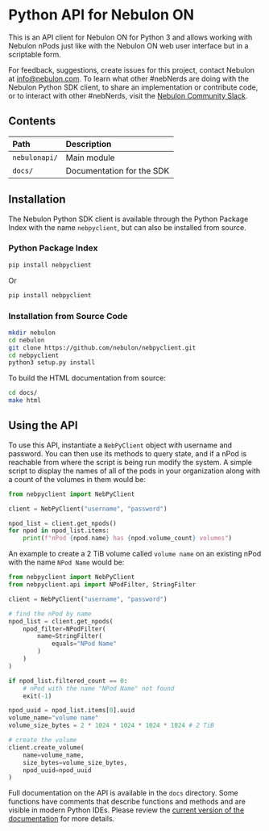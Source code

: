 # Python API for Nebulon ON

This is an API client for Nebulon ON for Python 3 and allows working with
Nebulon nPods just like with the Nebulon ON web user interface but in a
scriptable form.

For feedback, suggestions, create issues for this project, contact Nebulon at
[info@nebulon.com](mailto:info@nebulon.com). To learn what other #nebNerds are
doing with the Nebulon Python SDK client, to share an implementation or
contribute code, or to interact with other #nebNerds, visit the
[Nebulon Community Slack](https://nebnerds.slack.com).

## Contents

| Path | Description |
| :--- | :---------- |
| `nebulonapi/` | Main module |
| `docs/` | Documentation for the SDK |

## Installation
The Nebulon Python SDK client is available through the Python Package Index
with the name `nebpyclient`, but can also be installed from source.

### Python Package Index

```bash
pip install nebpyclient
```

Or

```bash
pip install nebpyclient
```

### Installation from Source Code

```bash
mkdir nebulon
cd nebulon
git clone https://github.com/nebulon/nebpyclient.git
cd nebpyclient
python3 setup.py install
```

To build the HTML documentation from source:

```bash
cd docs/
make html
```


## Using the API

To use this API, instantiate a `NebPyClient` object with username and password.
You can then use its methods to query state, and if a nPod is reachable from
where the script is being run modify the system. A simple script to display
the names of all of the pods in your organization along with a count of
the volumes in them would be:

```python
from nebpyclient import NebPyClient

client = NebPyClient("username", "password")

npod_list = client.get_npods()
for npod in npod_list.items:
    print(f"nPod {npod.name} has {npod.volume_count} volumes")
```

An example to create a 2 TiB volume called `volume name` on an existing nPod
with the name `NPod Name` would be:

```python
from nebpyclient import NebPyClient
from nebpyclient.api import NPodFilter, StringFilter

client = NebPyClient("username", "password")

# find the nPod by name
npod_list = client.get_npods(
    npod_filter=NPodFilter(
        name=StringFilter(
            equals="NPod Name"
        )
    )
)

if npod_list.filtered_count == 0:
    # nPod with the name "NPod Name" not found
    exit(-1)

npod_uuid = npod_list.items[0].uuid
volume_name="volume name"
volume_size_bytes = 2 * 1024 * 1024 * 1024 * 1024 # 2 TiB

# create the volume
client.create_volume(
    name=volume_name,
    size_bytes=volume_size_bytes,
    npod_uuid=npod_uuid
)
```

Full documentation on the API is available in the `docs` directory. Some
functions have comments that describe functions and methods and are visible in
modern Python IDEs. Please review the
[current version of the documentation](docs/) for more details.
